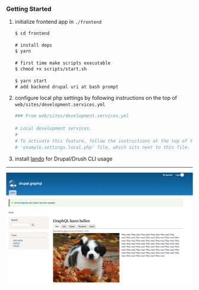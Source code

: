 ### Getting Started

1. initialize frontend app in `./frontend`

   ```
   $ cd frontend

   # install deps
   $ yarn

   # first time make scripts executable
   $ chmod +x scripts/start.sh

   $ yarn start
   # add backend drupal uri at bash prompt
   ```

2. configure local php settings by following instructions on the top of `web/sites/development.services.yml`

   ```sh
   ### From web/sites/development.services.yml

   # Local development services.
   #
   # To activate this feature, follow the instructions at the top of the
   # 'example.settings.local.php' file, which sits next to this file.
   ```

3. install [lando](https://docs.devwithlando.io/) for Drupal/Drush CLI usage

---

![puppy](./puppy.png)
